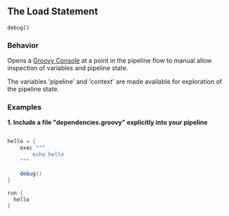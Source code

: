 ## The Load Statement
    
    debug()

### Behavior

Opens a [Groovy Console](http://groovy-lang.org/groovyconsole.html) at a point in the pipeline
flow to manual allow inspection of variables and pipeline state.

The variables 'pipeline' and 'context' are made available for exploration of the pipeline
state.

### Examples

**1. Include a file "dependencies.groovy" explicitly into your pipeline**
```groovy 

hello = {
    exec """
        echo hello
    """

    debug()
}

run {
  hello 
}
```


